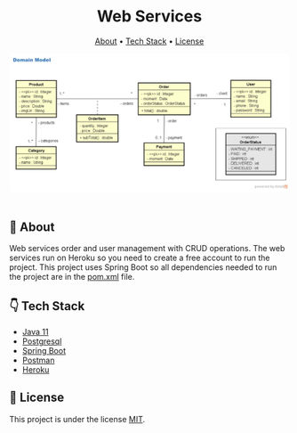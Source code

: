 <h1 align="center">
  Web Services
</h1>

<p align="center">
  <a href="#speech_balloon-about">About</a> •
  <a href="#point_down-tech-stack">Tech Stack</a> •
  <a href="#pencil-license">License</a> 
</p>

<p align="center">
  <kbd>
    <img width="" style="border-radius: 5px" height="" src="https://raw.githubusercontent.com/wallacevncs/course-springboot-2-java-11/master/Domain.png" alt="Intro">
  </kbd>
  &nbsp;&nbsp;&nbsp;&nbsp;
</p>

## :speech_balloon: **About**

Web services order and user management with CRUD operations.
The web services run on Heroku so you need to create a free account to run the project.
This project uses Spring Boot so all dependencies needed to run the project are in the [pom.xml](./pom.xml) file.


## :point_down: **Tech Stack**

-   [Java 11](https://www.oracle.com/br/java/technologies/javase-jdk11-downloads.html)
-  [Postgresql](https://www.postgresql.org/download/)
- [Spring Boot](https://spring.io/tools)
- [Postman](https://www.postman.com/downloads/)
- [Heroku](https://www.heroku.com/)

## :pencil: **License**

This project is under the license [MIT](./LICENSE).




